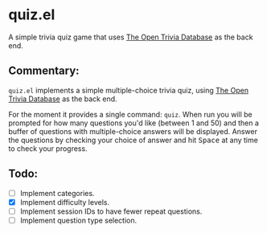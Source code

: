 # quiz.el

A simple trivia quiz game that uses [The Open Trivia
Database](https://opentdb.com/) as the back end.

## Commentary:

`quiz.el` implements a simple multiple-choice trivia quiz, using [The Open
Trivia Database](https://opentdb.com/) as the back end.

For the moment it provides a single command: `quiz`. When run you will be
prompted for how many questions you'd like (between 1 and 50) and then a
buffer of questions with multiple-choice answers will be displayed. Answer
the questions by checking your choice of answer and hit <kbd>Space</kbd> at
any time to check your progress.

## Todo:

- [ ] Implement categories.
- [X] Implement difficulty levels.
- [ ] Implement session IDs to have fewer repeat questions.
- [ ] Implement question type selection.
